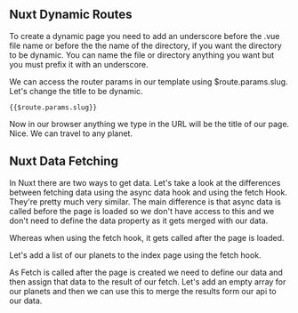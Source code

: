 ## Nuxt Dynamic Routes

To create a dynamic page you need to add an underscore before the .vue file name or before the the name of the directory, if you want the directory to be dynamic. You can name the file or directory anything you want but you must prefix it with an underscore.

We can access the router params in our template using $route.params.slug. Let's change the title to be dynamic.

`{{$route.params.slug}}`

Now in our browser anything we type in the URL will be the title of our page. Nice. We can travel to any planet.

## Nuxt Data Fetching

In Nuxt there are two ways to get data. Let's take a look at the differences between fetching data using the async data hook and using the fetch Hook. They're pretty much very similar. The main difference is that async data is called before the page is loaded so we don't have access to this and we don't need to define the data property as it gets merged with our data.

Whereas when using the fetch hook, it gets called after the page is loaded.

Let's add a list of our planets to the index page using the fetch hook.

As Fetch is called after the page is created we need to define our data and then assign that data to the result of our fetch. Let's add an empty array for our planets and then we can use this to merge the results form our api to our data.
